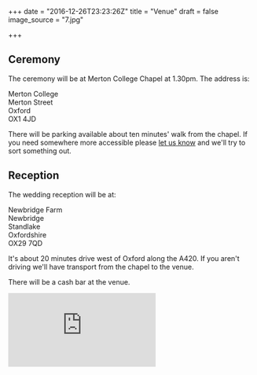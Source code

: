 +++
date = "2016-12-26T23:23:26Z"
title = "Venue"
draft = false
image_source = "7.jpg"

+++

## Ceremony

The ceremony will be at Merton College Chapel at 1.30pm. The address is:

Merton College  
Merton Street  
Oxford  
OX1 4JD

There will be parking available about ten minutes' walk from the chapel. If you need somewhere more accessible please [let us know](mailto:tomandgeorgie2017@gmail.com) and we'll try to sort something out.

## Reception

The wedding reception will be at:

Newbridge Farm  
Newbridge  
Standlake  
Oxfordshire  
OX29 7QD

It's about 20 minutes drive west of Oxford along the A420. If you aren't driving we'll have transport from the chapel to the venue.

There will be a cash bar at the venue.

<iframe frameborder="0" src="https://www.google.com/maps/embed/v1/place?q=place_id:ChIJYar-45jJdkgRk1ICsexB88s&key=AIzaSyBG3Io5X9keI-N_tPLavwc7sG56agy9C6c" allowfullscreen></iframe>